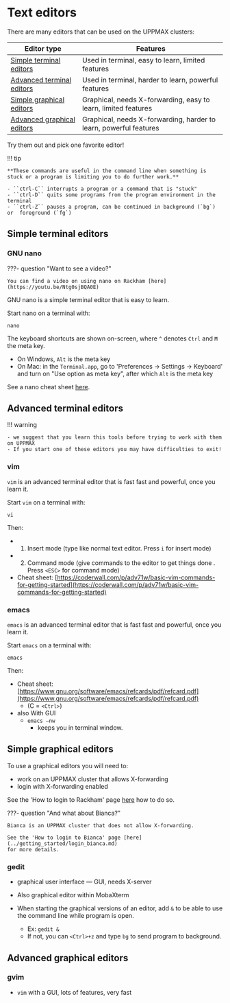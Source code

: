 # Text editors

There are many editors that can be used on the UPPMAX clusters:

Editor type                                                 |Features
------------------------------------------------------------|-----------------------------------------------------
[Simple terminal editors](#simple-terminal-editors)         |Used in terminal, easy to learn, limited features
[Advanced terminal editors](#advanced-terminal-editors)     |Used in terminal, harder to learn, powerful features
[Simple graphical editors](#simple-graphical-editors)       |Graphical, needs X-forwarding, easy to learn, limited features
[Advanced graphical editors](#advanced-graphical-editors)   |Graphical, needs X-forwarding, harder to learn, powerful features

Try them out and pick one favorite editor!

!!! tip

    **These commands are useful in the command line when something is stuck or a program is limiting you to do further work.**
    
    - ``ctrl-C`` interrupts a program or a command that is "stuck"
    - ``ctrl-D`` quits some programs from the program environment in the terminal
    - ``ctrl-Z`` pauses a program, can be continued in background (`bg`) or  foreground (`fg`)

## Simple terminal editors

### GNU nano 

???- question "Want to see a video?"

    You can find a video on using nano on Rackham [here](https://youtu.be/Ntg0sjBQA0E)

GNU nano is a simple terminal editor that is easy to learn.

Start nano on a terminal with:

```
nano
```

The keyboard shortcuts are shown on-screen,
where `^` denotes `Ctrl` and `M` the meta key.

- On Windows, `Alt` is the meta key
- On Mac: in the `Terminal.app`, go to 'Preferences -> Settings -> Keyboard' 
  and turn on "Use option as meta key", after which `Alt` is the meta key

See a nano cheat sheet [here](https://www.nano-editor.org/dist/latest/cheatsheet.html).

## Advanced terminal editors

!!! warning

    - we suggest that you learn this tools before trying to work with them on UPPMAX
    - If you start one of these editors you may have difficulties to exit!

### vim

`vim` is an advanced terminal editor that is fast fast and powerful, once you learn it.

Start `vim` on a terminal with:

```
vi
```

Then:

  - 1. Insert mode (type like normal text editor. Press ``i`` for insert mode)
  - 2. Command mode (give commands to the editor to get things done . Press `<ESC>` for command mode)
  - Cheat sheet: [https://coderwall.com/p/adv71w/basic-vim-commands-for-getting-started](https://coderwall.com/p/adv71w/basic-vim-commands-for-getting-started)
 
### emacs

`emacs` is an advanced terminal editor that is fast fast and powerful, once you learn it.

Start `emacs` on a terminal with:

```
emacs
```

Then:

  - Cheat sheet: [https://www.gnu.org/software/emacs/refcards/pdf/refcard.pdf](https://www.gnu.org/software/emacs/refcards/pdf/refcard.pdf)
    - (C = `<Ctrl>`)
- also With GUI
   - ``emacs –nw``
     - keeps you in terminal window.

## Simple graphical editors

To use a graphical editors you will need to:

- work on an UPPMAX cluster that allows X-forwarding
- login with X-forwarding enabled

See the 'How to login to Rackham' page [here](../getting_started/login_rackham.md)
how to do so.

???- question "And what about Bianca?"

    Bianca is an UPPMAX cluster that does not allow X-forwarding.

    See the 'How to login to Bianca' page [here](../getting_started/login_bianca.md)
    for more details.

### gedit 

- graphical user interface — GUI, needs X-server
- Also graphical editor within MobaXterm

- When starting the graphical versions of an editor, add ``&`` to be able to use the command line while program is open.
  - Ex: `gedit &`
  - If not, you can `<Ctrl>+z` and type `bg` to send program to background.

## Advanced graphical editors

### gvim

- ``vim`` with a GUI, lots of features, very fast
